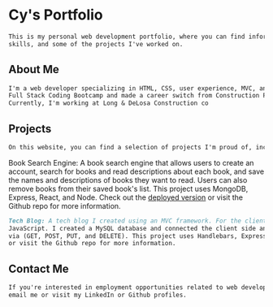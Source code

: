 # Cy's Portfolio

```md
This is my personal web development portfolio, where you can find information about me, my 
skills, and some of the projects I've worked on.
```
## About Me 

```md
I'm a web developer specializing in HTML, CSS, user experience, MVC, and MERN. I completed the Rutgers 
Full Stack Coding Bootcamp and made a career switch from Construction Project Management to Web Development. 
Currently, I'm working at Long & DeLosa Construction co
```

## Projects
```md
On this website, you can find a selection of projects I'm proud of, including:
```

Book Search Engine: A book search engine that allows users to create an account, search for books and read 
descriptions about each book, and save the names and descriptions of books they want to read. Users can also 
remove books from their saved book's list. This project uses MongoDB, Express, React, and Node. Check out the 
[deployed version](https://book-search-engine-8.herokuapp.com) or visit the Github repo for more information.

 
```md
Tech Blog: A tech blog I created using an MVC framework. For the client side, I used Handlebars.js, CSS, and 
JavaScript. I created a MySQL database and connected the client side and the back end using Express and routing 
via (GET, POST, PUT, and DELETE). This project uses Handlebars, Express, and MySQL. Check out the deployed version 
or visit the Github repo for more information.
```

## Contact Me

```md
If you're interested in employment opportunities related to web development or just want to say hello, feel free to 
email me or visit my LinkedIn or Github profiles.
```
